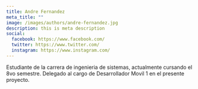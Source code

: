 ```yaml
---
title: Andre Fernandez
meta_title: ""
image: /images/authors/andre-fernandez.jpg
description: this is meta description
social:
  facebook: https://www.facebook.com/
  twitter: https://www.twitter.com/
  instagram: https://www.instagram.com/
---
```


Estudiante de la carrera de ingenieria de sistemas, actualmente cursando el 8vo semestre. Delegado al cargo de Desarrollador Movil 1 en el presente proyecto.